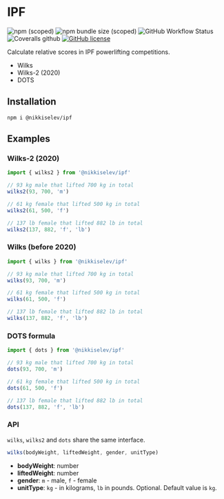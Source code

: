 # IPF

![npm (scoped)](https://img.shields.io/npm/v/@nikkiselev/ipf?style=flat-square)
![npm bundle size (scoped)](https://img.shields.io/bundlephobia/minzip/@nikkiselev/ipf?style=flat-square)
 ![GitHub Workflow Status](https://img.shields.io/github/workflow/status/nikkiselev/ipf/Node.js%20CI?style=flat-square) 
![Coveralls github](https://img.shields.io/coveralls/github/nikkiselev/ipf?style=flat-square)
 [![GitHub license](https://img.shields.io/github/license/nikkiselev/ipf?style=flat-square)](https://github.com/nikkiselev/ipf/blob/master/LICENSE)




Calculate relative scores in IPF powerlifting competitions.

- Wilks
- Wilks-2 (2020)
- DOTS

## Installation
````shell
npm i @nikkiselev/ipf
````
## Examples

### Wilks-2 (2020)

```typescript
import { wilks2 } from '@nikkiselev/ipf'

// 93 kg male that lifted 700 kg in total
wilks2(93, 700, 'm')

// 61 kg female that lifted 500 kg in total
wilks2(61, 500, 'f')

// 137 lb female that lifted 882 lb in total
wilks2(137, 882, 'f', 'lb')
```

### Wilks (before 2020)

```typescript
import { wilks } from '@nikkiselev/ipf'

// 93 kg male that lifted 700 kg in total
wilks(93, 700, 'm')

// 61 kg female that lifted 500 kg in total
wilks(61, 500, 'f')

// 137 lb female that lifted 882 lb in total
wilks(137, 882, 'f', 'lb')
```

### DOTS formula

```typescript
import { dots } from '@nikkiselev/ipf'

// 93 kg male that lifted 700 kg in total
dots(93, 700, 'm')

// 61 kg female that lifted 500 kg in total
dots(61, 500, 'f')

// 137 lb female that lifted 882 lb in total
dots(137, 882, 'f', 'lb')
```

### API

`wilks`, `wilks2` and `dots` share the same interface.

```typescript
wilks(bodyWeight, liftedWeight, gender, unitType)
```

- **bodyWeight**: number
- **liftedWeight**: number
- **gender**: `m` - male, `f` - female
- **unitType**: `kg` - in kilograms, `lb` in pounds. Optional. Default value is `kg`.



